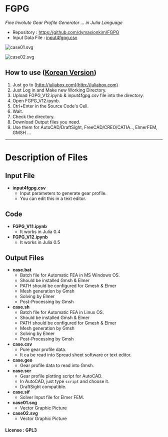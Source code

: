 # FGPG
_Fine Involute Gear Profile Generator ... in Julia Language_

* Repository : <https://github.com/dymaxionkim/FGPG>
* Input Data File : [input4fgpg.csv](https://github.com/dymaxionkim/FGPG/blob/master/input4fgpg.csv)

![case01.svg](http://1.bp.blogspot.com/-F_kEDwR4niE/VW8n2-qTsiI/AAAAAAAAcJA/iV22T-clb6U/s640/20150603_006.png)

![case02.svg](http://1.bp.blogspot.com/-r8eonu7ySqY/VW8n2peQToI/AAAAAAAAcI8/wmAs91TuN6g/s640/20150603_005.png)


## How to use ([Korean Version](http://dymaxionkim.blogspot.kr/search/label/GPG))
1. Just go to [http://juliabox.com](http://juliabox.com)
2. Just Log in and Make new Working Directory.
3. Upload FGPG_V12.ipynb & input4fgpg.csv file into the directory.
4. Open FGPG_V12.ipynb.
5. Ctrl+Enter in the Source Code's Cell.
6. Wait.
7. Check the directory.
8. Download Output files you need.
9. Use them for AutoCAD/DraftSight, FreeCAD/CREO/CATIA.., ElmerFEM, GMSH ...

-----


# Description of Files

## Input File
* __input4fgpg.csv__
  - Input parameters to generate gear profile.
  - You can edit this in a text editor.


## Code
* __FGPG_V11.ipynb__
  - It works in Julia 0.4
* __FGPG_V12.ipynb__
  - It works in Julia 0.5


## Output Files
* __case.bat__
  - Batch file for Automatic FEA in MS Windows OS.
  - Should be installed Gmsh & Elmer
  - PATH should be configured for Gmesh & Elmer
  - Mesh generation by Gmsh
  - Solving by Elmer
  - Post-Processing by Gmsh
* __case.sh__
  - Batch file for Automatic FEA in Linux OS.
  - Should be installed Gmsh & Elmer
  - PATH should be configured for Gmesh & Elmer
  - Mesh generation by Gmsh
  - Solving by Elmer
  - Post-Processing by Gmsh
* __case.csv__
  - Pure gear profile data.
  - It ca be read into Spread sheet software or text editor.
* __case.geo__
  - Gear profile data to read into Gmsh.
* __case.scr__
  - Gear profile plotting script for AutoCAD.
  - In AutoCAD, just type `script` and choose it.
  - DraftSight compatible.
* __case.sif__
  - Solver Input file for Elmer FEM.
* __case01.svg__
  - Vector Graphic Picture
* __case02.svg__
  - Vector Graphic Picture


#### License : GPL3
